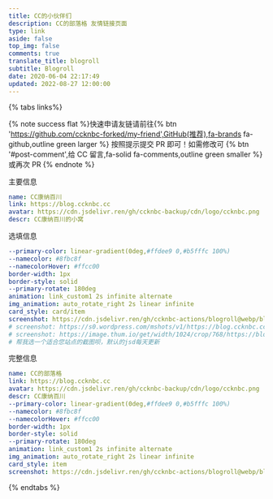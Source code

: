 ```yaml
---
title: CC的小伙伴们
description: CC的部落格 友情链接页面
type: link
aside: false
top_img: false
comments: true
translate_title: blogroll
subtitle: Blogroll
date: 2020-06-04 22:17:49
updated: 2022-08-27 12:00:00
---
```

<div id='blogroll'>
<script src='https://cdn.jsdelivr.ren/npm/butterfly-friend/butterfly-friend.umd.js'></script>
<link rel="stylesheet" href='https://cdn.jsdelivr.ren/npm/butterfly-friend/style.css'>
<script>
document.querySelector('.flink').insertAdjacentHTML('afterbegin',"<div id='friend1' class='js-pjax'></div>")
xkFriend.init({
  el: '#friend1', // 挂载容器
  api: [
    'https://blogroll.ccknbc.cc/blogroll.json'
  ], // 你的json链接列表，可以是多个。
  loading_img: 'https://cdn.jsdelivr.ren/gh/ccknbc-backup/photos/blog/2021-03-08~15-13-15.gif', // 加载中的图片
  fail_img: 'https://cdn.jsdelivr.ren/gh/ccknbc-backup/photos/blog/2021-03-08~15-13-15.gif' // 加载失败的图片
})
</script>
</div>

{% tabs links%}

<!-- tab 申请友链@fa-solid fa-check-circle -->

{% note success flat %}快速申请友链请前往{% btn 'https://github.com/ccknbc-forked/my-friend',GitHub(推荐),fa-brands fa-github,outline green larger %} 按照提示提交 PR 即可！如需修改可
{% btn '#post-comment',给 CC 留言,fa-solid fa-comments,outline green smaller %}
或再次 PR  {% endnote %}

<!-- {% link 顺便看看友链截图列表，您可复制使用啦, https://cdn.jsdelivr.ren/gh/ccknbc-actions/blogroll@webp/, https://cdn.jsdelivr.ren/www.jsdelivr.com/c903573129ce0afdbc8b006baf86dba514615495/img/logo-horizontal.svg %} -->

<!-- {% ghcard ccknbc-actions/blogroll, theme=vue %}  -->

<!-- endtab -->

<!-- tab 我的信息 @fa-solid fa-id-card -->

主要信息
```yaml
name: CC康纳百川
link: https://blog.ccknbc.cc
avatar: https://cdn.jsdelivr.ren/gh/ccknbc-backup/cdn/logo/ccknbc.png
descr: CC康纳百川的小窝
```
选填信息
```yaml
--primary-color: linear-gradient(0deg,#ffdee9 0,#b5fffc 100%)
--namecolor: #8fbc8f
--namecolorHover: #ffcc00
border-width: 1px
border-style: solid
--primary-rotate: 180deg
animation: link_custom1 2s infinite alternate
img_animation: auto_rotate_right 2s linear infinite
card_style: card/item
screenshot: https://cdn.jsdelivr.ren/gh/ccknbc-actions/blogroll@webp/blog.ccknbc.cc.webp
# screenshot: https://s0.wordpress.com/mshots/v1/https://blog.ccknbc.cc?w=1280&h=960
# screenshot: https://image.thum.io/get/width/1024/crop/768/https://blog.ccknbc.cc
# 帮我选一个适合您站点的截图呗，默认的jsd每天更新
```
完整信息
```yaml
name: CC的部落格
link: https://blog.ccknbc.cc
avatar: https://cdn.jsdelivr.ren/gh/ccknbc-backup/cdn/logo/ccknbc.png
descr: CC康纳百川
--primary-color: linear-gradient(0deg,#ffdee9 0,#b5fffc 100%)
--namecolor: #8fbc8f
--namecolorHover: #ffcc00
border-width: 1px
border-style: solid
--primary-rotate: 180deg
animation: link_custom1 2s infinite alternate
img_animation: auto_rotate_right 2s linear infinite
card_style: item
screenshot: https://cdn.jsdelivr.ren/gh/ccknbc-actions/blogroll@webp/blog.ccknbc.cc.webp
```

<!-- endtab -->

{% endtabs %}